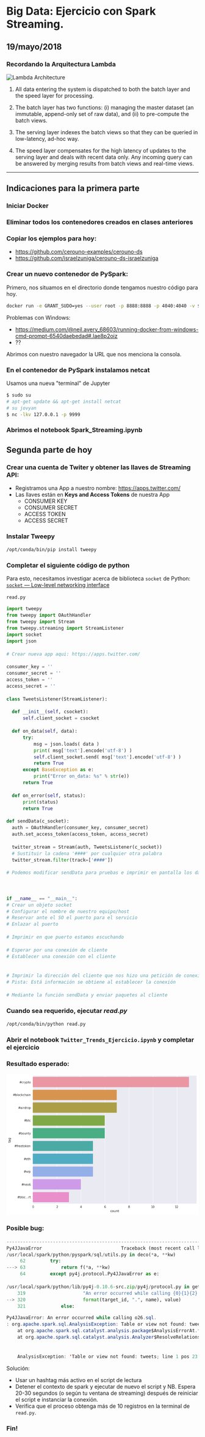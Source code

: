 # Big Data: Ejercicio con Spark Streaming.
19/mayo/2018
----
### Recordando la Arquitectura Lambda

![Lambda Architecture](http://lambda-architecture.net/img/la-overview_small.png)
1. All data entering the system is dispatched to both the batch layer and the speed layer for processing.

1. The batch layer has two functions: (i) managing the master dataset (an immutable, append-only set of raw data), and (ii) to pre-compute the batch views.

1. The serving layer indexes the batch views so that they can be queried in low-latency, ad-hoc way.

1. The speed layer compensates for the high latency of updates to the serving layer and deals with recent data only.
Any incoming query can be answered by merging results from batch views and real-time views.
----
## Indicaciones para la primera parte

### Iniciar Docker
### Eliminar todos los contenedores creados en clases anteriores
### Copiar los ejemplos para hoy:
- https://github.com/cerouno-examples/cerouno-ds
- https://github.com/israelzuniga/cerouno-ds-israelzuniga

### Crear un nuevo contenedor de PySpark:
Primero, nos situamos en el directorio donde tengamos nuestro código para hoy.

```bash
docker run -e GRANT_SUDO=yes --user root -p 8888:8888 -p 4040:4040 -v $PWD:/home/jovyan/work jupyter/pyspark-notebook start-notebook.sh
```
Problemas con Windows:
* https://medium.com/@neil.avery_68603/running-docker-from-windows-cmd-prompt-6540daebedad#.lae8p2oiz
* ??

Abrimos con nuestro navegador la URL que nos menciona la consola.

### En el contenedor de PySpark instalamos netcat
Usamos una nueva "terminal" de Jupyter

```bash
$ sudo su
# apt-get update && apt-get install netcat
# su jovyan
$ nc -lkv 127.0.0.1 -p 9999
```

### Abrimos el notebook **Spark_Streaming.ipynb**


## Segunda parte de hoy
### Crear una cuenta de Twiter y obtener las llaves de  Streaming API:
- Registramos una App a nuestro nombre: https://apps.twitter.com/
- Las llaves están en **Keys and Access Tokens** de nuestra App
    - CONSUMER KEY
    - CONSUMER SECRET
    - ACCESS TOKEN
    - ACCESS SECRET

### Instalar Tweepy
```bash
/opt/conda/bin/pip install tweepy
```

### Completar el siguiente código de python

Para esto, necesitamos investigar acerca de biblioteca `socket` de Python: [`socket` — Low-level networking interface](https://docs.python.org/3.6/library/socket.html)

`read.py`
```python
import tweepy
from tweepy import OAuthHandler
from tweepy import Stream
from tweepy.streaming import StreamListener
import socket
import json

# Crear nueva app aqui: https://apps.twitter.com/

consumer_key = ''
consumer_secret = ''
access_token = ''
access_secret = ''

class TweetsListener(StreamListener):

  def __init__(self, csocket):
      self.client_socket = csocket

  def on_data(self, data):
      try:
          msg = json.loads( data )
          print( msg['text'].encode('utf-8') )
          self.client_socket.send( msg['text'].encode('utf-8') )
          return True
      except BaseException as e:
          print("Error on_data: %s" % str(e))
      return True

  def on_error(self, status):
      print(status)
      return True

def sendData(c_socket):
  auth = OAuthHandler(consumer_key, consumer_secret)
  auth.set_access_token(access_token, access_secret)

  twitter_stream = Stream(auth, TweetsListener(c_socket))
  # Sustituir la cadena '####' por cualquier otra palabra
  twitter_stream.filter(track=['####'])

# Podemos modificar sendData para pruebas e imprimir en pantalla los datos obtenidos de twitter



if __name__ == "__main__":
# Crear un objeto socket
# Configurar el nombre de nuestro equipo/host
# Reservar ante el SO el puerto para el servicio
# Enlazar al puerto

# Imprimir en que puerto estamos escuchando

# Esperar por una conexión de cliente
# Establecer una conexión con el cliente


# Imprimir la dirección del cliente que nos hizo una petición de conexión
# Pista: Está información se obtiene al establecer la conexión

# Mediante la función sendData y enviar paquetes al cliente

```

### Cuando sea requerido, ejecutar *read.py*

```bash
/opt/conda/bin/python read.py
```

### Abrir el notebook `Twitter_Trends_Ejercicio.ipynb` y completar el ejercicio


### Resultado esperado:

![Seaborn plot](plot_sns.png)

### Posible bug:

```python
---------------------------------------------------------------------------
Py4JJavaError                             Traceback (most recent call last)
/usr/local/spark/python/pyspark/sql/utils.py in deco(*a, **kw)
     62         try:
---> 63             return f(*a, **kw)
     64         except py4j.protocol.Py4JJavaError as e:

/usr/local/spark/python/lib/py4j-0.10.6-src.zip/py4j/protocol.py in get_return_value(answer, gateway_client, target_id, name)
    319                     "An error occurred while calling {0}{1}{2}.\n".
--> 320                     format(target_id, ".", name), value)
    321             else:
```
```java
Py4JJavaError: An error occurred while calling o26.sql.
: org.apache.spark.sql.AnalysisException: Table or view not found: tweets; line 1 pos 23
	at org.apache.spark.sql.catalyst.analysis.package$AnalysisErrorAt.failAnalysis(package.scala:42)
	at org.apache.spark.sql.catalyst.analysis.Analyzer$ResolveRelations$.org$apache$spark$sql$catalyst$analysis$Analyzer$ResolveRelations$$lookupTableFromCatalog(Analyzer.scala:663)


    AnalysisException: 'Table or view not found: tweets; line 1 pos 23'

```

Solución:

- Usar un hashtag más activo en el script de lectura
- Detener el contexto de spark y ejecutar de nuevo el script y NB. Espera 20-30 segundos (o según tu ventana de streaming) después de reiniciar el script e instanciar la conexión.
- Verifica que el proceso obtenga más de 10 registros en la terminal de `read.py`.

### Fin!
